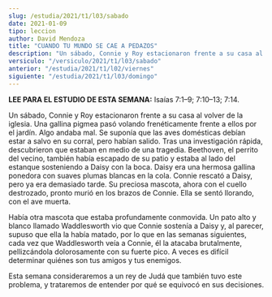 ```yaml
---
slug: /estudia/2021/t1/l03/sabado
date: 2021-01-09
tipo: leccion
author: David Mendoza
title: "CUANDO TU MUNDO SE CAE A PEDAZOS"
description: "Un sábado, Connie y Roy estacionaron frente a su casa al volver de la iglesia. Una gallina pigmea pasó volando frenéticamente frente a ellos por el jardín. Algo andaba mal"
versiculo: "/versiculo/2021/t1/l03/sabado"
anterior: "/estudia/2021/t1/l02/viernes"
siguiente: "/estudia/2021/t1/l03/domingo"
---
```


**LEE PARA EL ESTUDIO DE ESTA SEMANA:** Isaías 7:1–9;
7:10–13; 7:14.


Un sábado, Connie y Roy estacionaron frente a su casa al volver
de la iglesia. Una gallina pigmea pasó volando
frenéticamente frente a ellos por el jardín. Algo andaba
mal. Se suponía que las aves domésticas debían estar a
salvo en su corral, pero habían salido. Tras una
investigación rápida, descubrieron que estaban en medio de
una tragedia. Beethoven, el perrito del vecino, también
había escapado de su patio y estaba al lado del estanque
sosteniendo a Daisy con la boca. Daisy era una hermosa gallina
ponedora con suaves plumas blancas en la cola. Connie rescató a
Daisy, pero ya era demasiado tarde. Su preciosa mascota, ahora con el
cuello destrozado, pronto murió en los brazos de Connie. Ella se
sentó llorando, con el ave muerta.


Había otra mascota que estaba profundamente conmovida. Un pato
alto y blanco llamado Waddlesworth vio que Connie sostenía a
Daisy y, al parecer, supuso que ella la había matado, por lo que
en las semanas siguientes, cada vez que Waddlesworth veía a
Connie, él la atacaba brutalmente, pellizcándola
dolorosamente con su fuerte pico. A veces es difícil determinar
quiénes son tus amigos y tus enemigos.


Esta semana consideraremos a un rey de Judá que también tuvo
este problema, y trataremos de entender por qué se equivocó
en sus decisiones.
